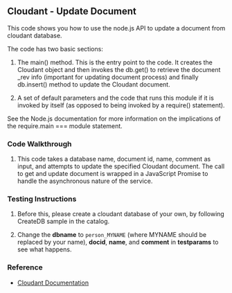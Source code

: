 ## Cloudant - Update Document

This code shows you how to use the node.js API to update a document from cloudant database. 

The code has two basic sections:

1. The main() method. This is the entry point to the code. It creates the Cloudant object and then invokes the db.get() to retrieve the document _rev info (important for updating document process) and finally db.insert() method to update the Cloudant document.

2. A set of default parameters and the code that runs this module if it is invoked by itself (as opposed to being invoked by a require() statement).

See the Node.js documentation for more information on the implications of the require.main === module statement.

### Code Walkthrough
1. This code takes a database name, document id, name, comment as input, and attempts to update the specified Cloudant document. The call to get and update document is wrapped in a JavaScript Promise to handle the asynchronous nature of the service.

### Testing Instructions
1. Before this, please create a cloudant database of your own, by following CreateDB sample in the catalog.

2. Change the **dbname** to `person_MYNAME` (where MYNAME should be replaced by your name), **docid**, **name**, and **comment** in **testparams** to see what happens.

### Reference
* [Cloudant Documentation](https://docs.cloudant.com/)